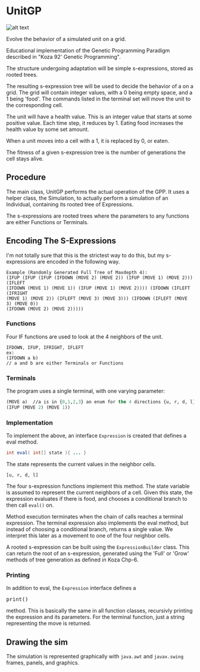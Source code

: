 # UnitGP

![alt text](http://imgur.com/vEVqXSd "Grid and Expressions")

Evolve the behavior of a simulated unit on a grid.

Educational implementation of the Genetic Programming Paradigm described
in "Koza 92' Genetic Programming".

The structure undergoing adaptation will be simple s-expressions, stored
as rooted trees.

The resulting s-expression tree will be used to decide the behavior of
a <Unit> on a grid.  The grid will contain integer values, with a 0 being
empty space, and a 1 being 'food'.  The commands listed in the terminal
set will move the unit to the corresponding cell.

The unit will have a health value.  This is an integer value that starts
at some positive value.  Each time step, it reduces by 1.  Eating food
increases the health value by some set amount.

When a unit moves into a cell with a 1, it is replaced by 0, or eaten.

The fitness of a given s-expression tree is the number of generations the
cell stays alive.

## Procedure

  The main class, UnitGP performs the actual operation of the GPP.  It uses
  a helper class, the Simulation, to actually perform a simulation of an
  Individual, containing its rooted tree of Expressions.

  The s-expressions are rooted trees where the parameters to any functions
  are either Functions or Terminals.  

## Encoding The S-Expressions

  I'm not totally sure that this is the strictest way to do this, but my
  s-expressions are encoded in the following way.

  ```
  Example (Randomly Generated Full Tree of Maxdepth 4):
  (IFUP (IFUP (IFUP (IFDOWN (MOVE 2) (MOVE 2)) (IFUP (MOVE 1) (MOVE 2))) (IFLEFT
  (IFDOWN (MOVE 1) (MOVE 1)) (IFUP (MOVE 1) (MOVE 2)))) (IFDOWN (IFLEFT (IFRIGHT
  (MOVE 1) (MOVE 2)) (IFLEFT (MOVE 3) (MOVE 3))) (IFDOWN (IFLEFT (MOVE 3) (MOVE 0))
  (IFDOWN (MOVE 2) (MOVE 2)))))
  ```

### Functions

  Four IF functions are used to look at the 4 neighbors of the unit.

  ```
  IFDOWN, IFUP, IFRIGHT, IFLEFT
  ex:
  (IFDOWN a b)
  // a and b are either Terminals or Functions
  ```

### Terminals

  The program uses a single terminal, with one varying parameter:

  ```lisp
  (MOVE a)  //a is in {0,1,2,3} an enum for the 4 directions {u, r, d, l}
  (IFUP (MOVE 2) (MOVE 1))
  ```

### Implementation

  To implement the above, an interface `Expression` is created that defines
  a eval method.

  ```java
  int eval( int[] state ){ ... }
  ```

  The state represents the current values in the neighbor cells.

  ```
  [u, r, d, l]
  ```

  The four s-expression functions implement this method.  The state variable
  is assumed to represent the current neighbors of a cell.  Given this state,
  the expression evaluates if there is food, and chooses a conditional branch
  to then call `eval()` on.  

  Method execution terminates when the chain of calls reaches a terminal expression.
  The terminal expression also implements the eval method, but instead of choosing
  a conditional branch, returns a single value.  We interpret this later as a
  movement to one of the four neighbor cells.

  A rooted s-expression can be built using the `ExpressionBuilder` class.  This
  can return the root of an s-expression, generated using the 'Full' or
  'Grow' methods of tree generation as defined in Koza Chp-6.

### Printing

  In addition to eval, the `Expression` interface defines a <pre>print()</pre> method.  This is
  basically the same in all function classes, recursivly printing the expression
  and its parameters.  For the terminal function, just a string representing the
  move is returned.

## Drawing the sim

  The simulation is represented graphically with `java.awt` and `javax.swing`
  frames, panels, and graphics.  

